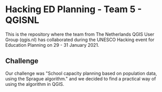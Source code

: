 # Hacking ED Planning - Team 5 - QGISNL

This is the repository where the team from The Netherlands QGIS User Group (qgis.nl) has collaborated
during the UNESCO Hacking event for Education Planning on 29 - 31 January 2021.

## Challenge

Our challenge was "School capacity planning based on population data, using the Sprague algorithm." and we decided to find a practical way of using the algorithm in QGIS.
